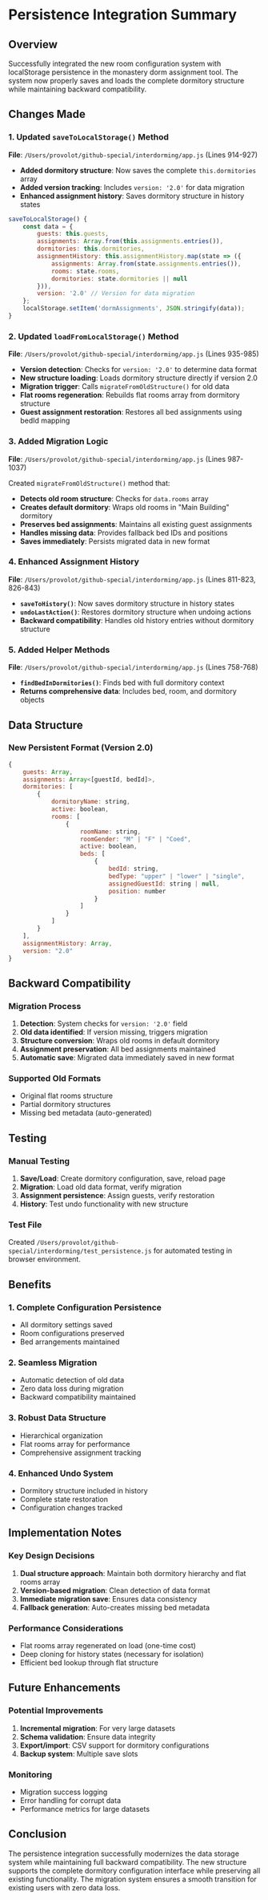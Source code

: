 # Persistence Integration Summary

## Overview
Successfully integrated the new room configuration system with localStorage persistence in the monastery dorm assignment tool. The system now properly saves and loads the complete dormitory structure while maintaining backward compatibility.

## Changes Made

### 1. Updated `saveToLocalStorage()` Method
**File**: `/Users/provolot/github-special/interdorming/app.js` (Lines 914-927)

- **Added dormitory structure**: Now saves the complete `this.dormitories` array
- **Added version tracking**: Includes `version: '2.0'` for data migration
- **Enhanced assignment history**: Saves dormitory structure in history states

```javascript
saveToLocalStorage() {
    const data = {
        guests: this.guests,
        assignments: Array.from(this.assignments.entries()),
        dormitories: this.dormitories,
        assignmentHistory: this.assignmentHistory.map(state => ({
            assignments: Array.from(state.assignments.entries()),
            rooms: state.rooms,
            dormitories: state.dormitories || null
        })),
        version: '2.0' // Version for data migration
    };
    localStorage.setItem('dormAssignments', JSON.stringify(data));
}
```

### 2. Updated `loadFromLocalStorage()` Method
**File**: `/Users/provolot/github-special/interdorming/app.js` (Lines 935-985)

- **Version detection**: Checks for `version: '2.0'` to determine data format
- **New structure loading**: Loads dormitory structure directly if version 2.0
- **Migration trigger**: Calls `migrateFromOldStructure()` for old data
- **Flat rooms regeneration**: Rebuilds flat rooms array from dormitory structure
- **Guest assignment restoration**: Restores all bed assignments using bedId mapping

### 3. Added Migration Logic
**File**: `/Users/provolot/github-special/interdorming/app.js` (Lines 987-1037)

Created `migrateFromOldStructure()` method that:
- **Detects old room structure**: Checks for `data.rooms` array
- **Creates default dormitory**: Wraps old rooms in "Main Building" dormitory
- **Preserves bed assignments**: Maintains all existing guest assignments
- **Handles missing data**: Provides fallback bed IDs and positions
- **Saves immediately**: Persists migrated data in new format

### 4. Enhanced Assignment History
**File**: `/Users/provolot/github-special/interdorming/app.js` (Lines 811-823, 826-843)

- **`saveToHistory()`**: Now saves dormitory structure in history states
- **`undoLastAction()`**: Restores dormitory structure when undoing actions
- **Backward compatibility**: Handles old history entries without dormitory structure

### 5. Added Helper Methods
**File**: `/Users/provolot/github-special/interdorming/app.js` (Lines 758-768)

- **`findBedInDormitories()`**: Finds bed with full dormitory context
- **Returns comprehensive data**: Includes bed, room, and dormitory objects

## Data Structure

### New Persistent Format (Version 2.0)
```javascript
{
    guests: Array,
    assignments: Array<[guestId, bedId]>,
    dormitories: [
        {
            dormitoryName: string,
            active: boolean,
            rooms: [
                {
                    roomName: string,
                    roomGender: "M" | "F" | "Coed",
                    active: boolean,
                    beds: [
                        {
                            bedId: string,
                            bedType: "upper" | "lower" | "single",
                            assignedGuestId: string | null,
                            position: number
                        }
                    ]
                }
            ]
        }
    ],
    assignmentHistory: Array,
    version: "2.0"
}
```

## Backward Compatibility

### Migration Process
1. **Detection**: System checks for `version: '2.0'` field
2. **Old data identified**: If version missing, triggers migration
3. **Structure conversion**: Wraps old rooms in default dormitory
4. **Assignment preservation**: All bed assignments maintained
5. **Automatic save**: Migrated data immediately saved in new format

### Supported Old Formats
- Original flat rooms structure
- Partial dormitory structures
- Missing bed metadata (auto-generated)

## Testing

### Manual Testing
1. **Save/Load**: Create dormitory configuration, save, reload page
2. **Migration**: Load old data format, verify migration
3. **Assignment persistence**: Assign guests, verify restoration
4. **History**: Test undo functionality with new structure

### Test File
Created `/Users/provolot/github-special/interdorming/test_persistence.js` for automated testing in browser environment.

## Benefits

### 1. **Complete Configuration Persistence**
- All dormitory settings saved
- Room configurations preserved
- Bed arrangements maintained

### 2. **Seamless Migration**
- Automatic detection of old data
- Zero data loss during migration
- Backward compatibility maintained

### 3. **Robust Data Structure**
- Hierarchical organization
- Flat rooms array for performance
- Comprehensive assignment tracking

### 4. **Enhanced Undo System**
- Dormitory structure included in history
- Complete state restoration
- Configuration changes tracked

## Implementation Notes

### Key Design Decisions
1. **Dual structure approach**: Maintain both dormitory hierarchy and flat rooms array
2. **Version-based migration**: Clean detection of data format
3. **Immediate migration save**: Ensures data consistency
4. **Fallback generation**: Auto-creates missing bed metadata

### Performance Considerations
- Flat rooms array regenerated on load (one-time cost)
- Deep cloning for history states (necessary for isolation)
- Efficient bed lookup through flat structure

## Future Enhancements

### Potential Improvements
1. **Incremental migration**: For very large datasets
2. **Schema validation**: Ensure data integrity
3. **Export/import**: CSV support for dormitory configurations
4. **Backup system**: Multiple save slots

### Monitoring
- Migration success logging
- Error handling for corrupt data
- Performance metrics for large datasets

## Conclusion

The persistence integration successfully modernizes the data storage system while maintaining full backward compatibility. The new structure supports the complete dormitory configuration interface while preserving all existing functionality. The migration system ensures a smooth transition for existing users with zero data loss.
